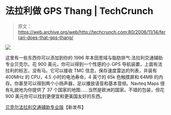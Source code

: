 # 法拉利做 GPS Thang | TechCrunch

> 原文：<https://web.archive.org/web/http://techcrunch.com:80/2006/11/14/ferrari-does-that-gps-thang/>

![](img/29d9a21ed3b0a19a77566d858b88777b.png)

这里有一些东西你可以添加到你的 1996 年本田思域与脂肪排气:法拉利交通辅助专业贝克尔。花 900 美元，你可以得到一个性感的小 GPS 导航装置，上面有法拉利的标志，没有马。它可以接收 TMC 信息，保存速度雷达的列表，并装有 400MHz 的 CPU，4.5 小时的电池寿命，4 英寸的 65k 色触摸屏和 64MB 的内存。你甚至可以得到两个小扬声器，足以播放语音和基本音频。Navteq Maps 很有礼貌地为你提供了 37 个国家的地图……当然是欧洲的国家。不错的包装，但花 900 美元你可以找到更便宜和更美国友好的东西。

[贝克尔法拉利交通辅助专业版](https://web.archive.org/web/20150509142226/http://www.newlaunches.com/archives/becker_ferrari_traffic_assist_pro.php)【新发布】
